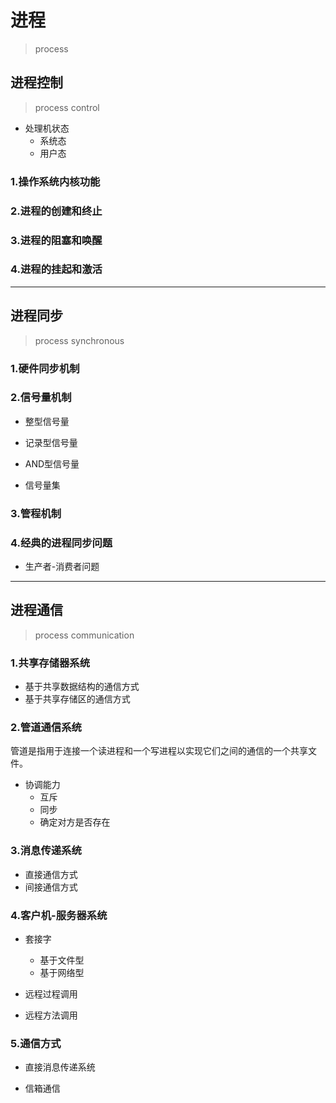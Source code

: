 
# 进程
> process

## 进程控制
> process control
- 处理机状态
    - 系统态
    - 用户态
### 1.操作系统内核功能

### 2.进程的创建和终止

### 3.进程的阻塞和唤醒

### 4.进程的挂起和激活




---
## 进程同步
> process synchronous


### 1.硬件同步机制

### 2.信号量机制

- 整型信号量

- 记录型信号量

- AND型信号量

- 信号量集

### 3.管程机制

### 4.经典的进程同步问题

- 生产者-消费者问题



---

## 进程通信
> process communication

### 1.共享存储器系统

- 基于共享数据结构的通信方式
- 基于共享存储区的通信方式

### 2.管道通信系统

管道是指用于连接一个读进程和一个写进程以实现它们之间的通信的一个共享文件。

- 协调能力
    - 互斥
    - 同步
    - 确定对方是否存在

### 3.消息传递系统

- 直接通信方式
- 间接通信方式

### 4.客户机-服务器系统

- 套接字
    - 基于文件型
    - 基于网络型

- 远程过程调用

- 远程方法调用

### 5.通信方式

- 直接消息传递系统

- 信箱通信



